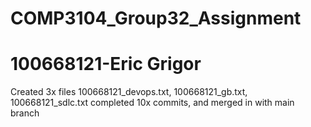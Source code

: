 ﻿# COMP3104_Group32_Assignment

 # 100668121-Eric Grigor
 Created 3x files 100668121_devops.txt, 100668121_gb.txt, 100668121_sdlc.txt
 completed 10x commits, and merged in with main branch
